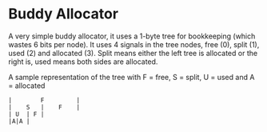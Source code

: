 # Buddy Allocator

A very simple buddy allocator, it uses a 1-byte tree for bookkeeping (which wastes 6 bits per node). It uses 4 signals in the tree nodes, free (0), split (1), used (2) and allocated (3). Split means either the left tree is allocated or the right is, used means both sides are allocated.

A sample representation of the tree with F = free, S = split, U = used and A = allocated
```
|        F         |
|    S   |    F    |
| U  | F |     
|A|A |
```
